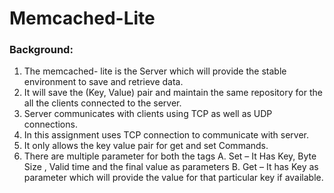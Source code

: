 # Memcached-Lite

### Background: 
1)	The memcached- lite is the Server which will provide the stable environment to save and retrieve data. 
2)	It will save the (Key, Value) pair and maintain the same repository for the all the clients connected to the server. 
3)	Server communicates with clients using TCP as well as UDP connections.
4)	In this assignment uses TCP connection to communicate with server. 
5)	It only allows the key value pair for get and set Commands.
6)	There are multiple parameter for both the tags 
A.	Set – It Has Key, Byte Size , Valid time and the final value as parameters
B.	Get – It has Key as parameter which will provide the value for that particular key if available.
